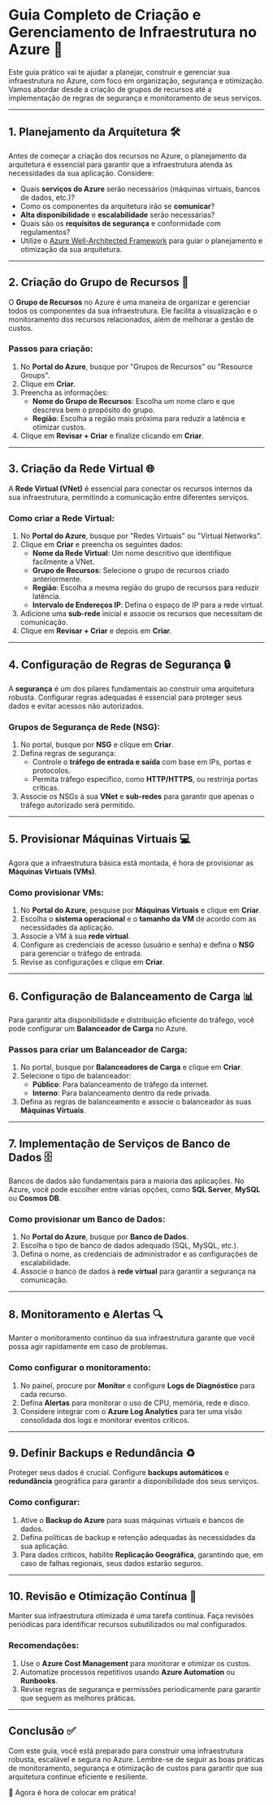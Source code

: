 # Guia Completo de Criação e Gerenciamento de Infraestrutura no Azure 🚀

Este guia prático vai te ajudar a planejar, construir e gerenciar sua infraestrutura no Azure, com foco em organização, segurança e otimização. Vamos abordar desde a criação de grupos de recursos até a implementação de regras de segurança e monitoramento de seus serviços.

---

## 1. Planejamento da Arquitetura 🛠️

Antes de começar a criação dos recursos no Azure, o planejamento da arquitetura é essencial para garantir que a infraestrutura atenda às necessidades da sua aplicação. Considere:

- Quais **serviços do Azure** serão necessários (máquinas virtuais, bancos de dados, etc.)?
- Como os componentes da arquitetura irão se **comunicar**?
- **Alta disponibilidade** e **escalabilidade** serão necessárias?
- Quais são os **requisitos de segurança** e conformidade com regulamentos?
- Utilize o [Azure Well-Architected Framework](https://learn.microsoft.com/pt-br/azure/architecture/framework/) para guiar o planejamento e otimização da sua arquitetura.

---

## 2. Criação do Grupo de Recursos 📁

O **Grupo de Recursos** no Azure é uma maneira de organizar e gerenciar todos os componentes da sua infraestrutura. Ele facilita a visualização e o monitoramento dos recursos relacionados, além de melhorar a gestão de custos.

### Passos para criação:

1. No **Portal do Azure**, busque por "Grupos de Recursos" ou "Resource Groups".
2. Clique em **Criar**.
3. Preencha as informações:
   - **Nome do Grupo de Recursos**: Escolha um nome claro e que descreva bem o propósito do grupo.
   - **Região**: Escolha a região mais próxima para reduzir a latência e otimizar custos.
4. Clique em **Revisar + Criar** e finalize clicando em **Criar**.

---

## 3. Criação da Rede Virtual 🌐

A **Rede Virtual (VNet)** é essencial para conectar os recursos internos da sua infraestrutura, permitindo a comunicação entre diferentes serviços.

### Como criar a Rede Virtual:

1. No **Portal do Azure**, busque por "Redes Virtuais" ou "Virtual Networks".
2. Clique em **Criar** e preencha os seguintes dados:
   - **Nome da Rede Virtual**: Um nome descritivo que identifique facilmente a VNet.
   - **Grupo de Recursos**: Selecione o grupo de recursos criado anteriormente.
   - **Região**: Escolha a mesma região do grupo de recursos para reduzir latência.
   - **Intervalo de Endereços IP**: Defina o espaço de IP para a rede virtual.
3. Adicione uma **sub-rede** inicial e associe os recursos que necessitam de comunicação.
4. Clique em **Revisar + Criar** e depois em **Criar**.

---

## 4. Configuração de Regras de Segurança 🔒

A **segurança** é um dos pilares fundamentais ao construir uma arquitetura robusta. Configurar regras adequadas é essencial para proteger seus dados e evitar acessos não autorizados.

### Grupos de Segurança de Rede (NSG):

1. No portal, busque por **NSG** e clique em **Criar**.
2. Defina regras de segurança:
   - Controle o **tráfego de entrada e saída** com base em IPs, portas e protocolos.
   - Permita tráfego específico, como **HTTP/HTTPS**, ou restrinja portas críticas.
3. Associe os NSGs à sua **VNet** e **sub-redes** para garantir que apenas o tráfego autorizado será permitido.

---

## 5. Provisionar Máquinas Virtuais 💻

Agora que a infraestrutura básica está montada, é hora de provisionar as **Máquinas Virtuais (VMs)**.

### Como provisionar VMs:

1. No **Portal do Azure**, pesquise por **Máquinas Virtuais** e clique em **Criar**.
2. Escolha o **sistema operacional** e o **tamanho da VM** de acordo com as necessidades da aplicação.
3. Associe a VM à sua **rede virtual**.
4. Configure as credenciais de acesso (usuário e senha) e defina o **NSG** para gerenciar o tráfego de entrada.
5. Revise as configurações e clique em **Criar**.

---

## 6. Configuração de Balanceamento de Carga 📊

Para garantir alta disponibilidade e distribuição eficiente do tráfego, você pode configurar um **Balanceador de Carga** no Azure.

### Passos para criar um Balanceador de Carga:

1. No portal, busque por **Balanceadores de Carga** e clique em **Criar**.
2. Selecione o tipo de balanceador:
   - **Público**: Para balanceamento de tráfego da internet.
   - **Interno**: Para balanceamento dentro da rede privada.
3. Defina as regras de balanceamento e associe o balanceador às suas **Máquinas Virtuais**.

---

## 7. Implementação de Serviços de Banco de Dados 🗄️

Bancos de dados são fundamentais para a maioria das aplicações. No Azure, você pode escolher entre várias opções, como **SQL Server**, **MySQL** ou **Cosmos DB**.

### Como provisionar um Banco de Dados:

1. No **Portal do Azure**, busque por **Banco de Dados**.
2. Escolha o tipo de banco de dados adequado (SQL, MySQL, etc.).
3. Defina o nome, as credenciais de administrador e as configurações de escalabilidade.
4. Associe o banco de dados à **rede virtual** para garantir a segurança na comunicação.

---

## 8. Monitoramento e Alertas 🔍

Manter o monitoramento contínuo da sua infraestrutura garante que você possa agir rapidamente em caso de problemas.

### Como configurar o monitoramento:

1. No painel, procure por **Monitor** e configure **Logs de Diagnóstico** para cada recurso.
2. Defina **Alertas** para monitorar o uso de CPU, memória, rede e disco.
3. Considere integrar com o **Azure Log Analytics** para ter uma visão consolidada dos logs e monitorar eventos críticos.

---

## 9. Definir Backups e Redundância ♻️

Proteger seus dados é crucial. Configure **backups automáticos** e **redundância** geográfica para garantir a disponibilidade dos seus serviços.

### Como configurar:

1. Ative o **Backup do Azure** para suas máquinas virtuais e bancos de dados.
2. Defina políticas de backup e retenção adequadas às necessidades da sua aplicação.
3. Para dados críticos, habilite **Replicação Geográfica**, garantindo que, em caso de falhas regionais, seus dados estarão seguros.

---

## 10. Revisão e Otimização Contínua 🔄

Manter sua infraestrutura otimizada é uma tarefa contínua. Faça revisões periódicas para identificar recursos subutilizados ou mal configurados.

### Recomendações:

1. Use o **Azure Cost Management** para monitorar e otimizar os custos.
2. Automatize processos repetitivos usando **Azure Automation** ou **Runbooks**.
3. Revise regras de segurança e permissões periodicamente para garantir que seguem as melhores práticas.

---

## Conclusão ✅

Com este guia, você está preparado para construir uma infraestrutura robusta, escalável e segura no Azure. Lembre-se de seguir as boas práticas de monitoramento, segurança e otimização de custos para garantir que sua arquitetura continue eficiente e resiliente.

🚀 Agora é hora de colocar em prática!
